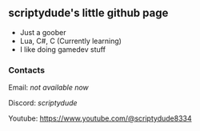 ## scriptydude's little github page ##
- Just a goober
- Lua, C#, C (Currently learning)
- I like doing gamedev stuff

### Contacts ###

Email: *not available now*

Discord: *scriptydude*

Youtube: https://www.youtube.com/@scriptydude8334

<!---
what do i write here lolo
--->
